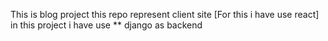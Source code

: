 
This is blog project 
this repo represent client site [For this i have use react]
in this project i have use ** django as backend 
